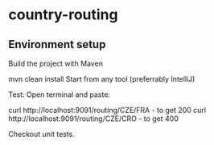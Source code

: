 # country-routing

## Environment setup

Build the project with Maven
  
  mvn clean install
  Start from any tool (preferrably IntelliJ)
  
Test:
  Open terminal and paste:
  
  curl http://localhost:9091/routing/CZE/FRA   - to get 200
  curl http://localhost:9091/routing/CZE/CRO   - to get 400
  
  
Checkout unit tests.
